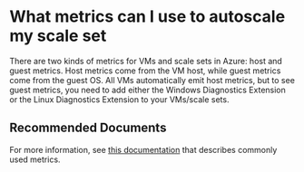 <properties
    pageTitle="What metrics can I use to autoscale my scale set"
    description="What metrics can I use to autoscale my scale set"
    service="microsoft.compute"
    resource="virtualmachinescalesets"
    authors="scottAzure"
    ms.author="scotro"
    displayOrder="1"
    selfHelpType="resource"
    supportTopicIds=""
    productPesIds=""
    resourceTags=""
    cloudEnvironments="public, MoonCake"
    articleId="95dc49b6-37a0-4085-ac5d-db3f74e7e462"
	ownershipId="Compute_VirtualMachines"
/>

# What metrics can I use to autoscale my scale set

There are two kinds of metrics for VMs and scale sets in Azure: host and guest metrics. Host metrics come from the VM host, while guest metrics come from the guest OS. All VMs automatically emit host metrics, but to see guest metrics, you need to add either the Windows Diagnostics Extension or the Linux Diagnostics Extension to your VMs/scale sets.

## **Recommended Documents**

For more information, see [this documentation](https://docs.microsoft.com/azure/monitoring-and-diagnostics/insights-autoscale-common-metrics) that describes commonly used metrics.
